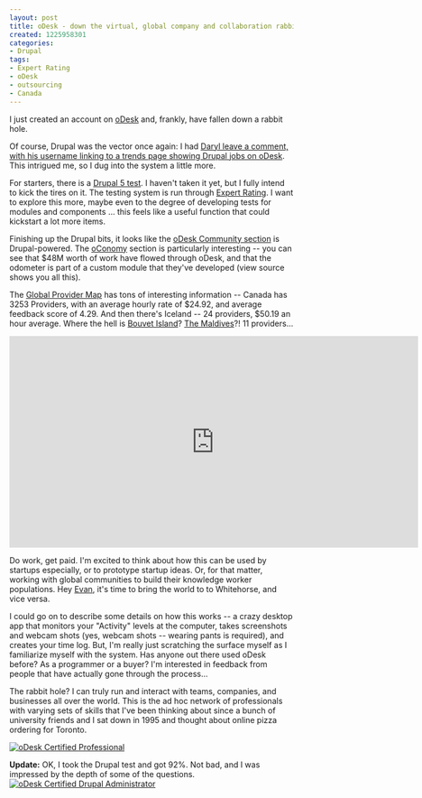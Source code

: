 ```yaml
--- 
layout: post
title: oDesk - down the virtual, global company and collaboration rabbit hole
created: 1225958301
categories: 
- Drupal
tags:
- Expert Rating
- oDesk
- outsourcing
- Canada
---
```

<p>I just created an account on <a href="http://www.odesk.com">oDesk</a> and, frankly, have fallen down a rabbit hole.</p>

<p>Of course, Drupal was the vector once again: I had <a href="http://www.bmannconsulting.com/archive/speaking-at-net-tuesday-how-drupal-can-help-you-save-the-world/#comment-137152">Daryl leave a comment, with his username linking to a </a><a href="http://www.odesk.com/trends/Drupal">trends page showing Drupal jobs on oDesk</a>. This intrigued me, so I dug into the system a little more.</p>

<p>For starters, there is a <a href="http://www.odesk.com/tests/658">Drupal 5 test</a>. I haven't taken it yet, but I fully intend to kick the tires on it. The testing system is run through <a href="http://expertrating.com">Expert Rating</a>. I want to explore this more, maybe even to the degree of developing tests for modules and components ... this feels like a useful function that could kickstart a lot more items.</p>

<p>Finishing up the Drupal bits, it looks like the <a href="http://odesk.com/community">oDesk Community section</a> is Drupal-powered. The <a href="http://www.odesk.com/community/oconomy">oConomy</a> section is particularly interesting -- you can see that $48M worth of work have flowed through oDesk, and that the odometer is part of a custom module that they've developed (view source shows you all this).</p>

<p>The <a href="http://www.odesk.com/community/oconomy/global_provider_map">Global Provider Map</a> has tons of interesting information -- Canada has 3253 Providers, with an average hourly rate of $24.92, and average feedback score of 4.29. And then there's Iceland -- 24 providers, $50.19 an hour average. Where the hell is <a href="http://www.odesk.com/users/?search_button.x=1&amp;filter%5BProfileData%5D=%22Bouvet%20Island%20%22">Bouvet Island</a>? <a href="http://maps.google.com/maps?ll=3.202778,73.22068&amp;spn=1.0,1.0&amp;q=3.202778,73.22068%20%28Maldives%29&amp;t=h" title="Maldives" rel="geolocation" class="zem_slink">The Maldives</a>?! 11 providers...</p>

<iframe src="http://fmatlas.com/view/odesk/20080930_odeskprovidernetwork" frameborder="0" height="375" scrolling="no" width="725"></iframe>

<p>Do work, get paid. I'm excited to think about how this can be used by startups especially, or to prototype startup ideas. Or, for that matter, working with global communities to build their knowledge worker populations. Hey <a href="http://justwerks.com">Evan</a>, it's time to bring the world to to Whitehorse, and vice versa.</p>

<p>I could go on to describe some details on how this works -- a crazy desktop app that monitors your "Activity" levels at the computer, takes screenshots and webcam shots (yes, webcam shots -- wearing pants is required), and creates your time log. But, I'm really just scratching the surface myself as I familiarize myself with the system. Has anyone out there used oDesk before? As a programmer or a buyer? I'm interested in feedback from people that have actually gone through the process...</p>

<p>The rabbit hole? I can truly run and interact with teams, companies, and businesses all over the world. This is the ad hoc network of professionals with varying sets of skills that I've been thinking about since a bunch of university friends and I sat down in 1995 and thought about online pizza ordering for Toronto.</p>
<a href="http://www.odesk.com/users/%7E%7E2678034135da2fcb"><img src="http://www.odesk.com/api/exams/249360/image" alt="oDesk Certified  Professional"></a>

<p><strong>Update:</strong> OK, I took the Drupal test and got 92%. Not bad, and I was impressed by the depth of some of the questions. <a href="http://www.odesk.com/users/~~2678034135da2fcb"><img src="http://www.odesk.com/api/exams/249408/image" alt="oDesk Certified Drupal Administrator"/></a></p>

